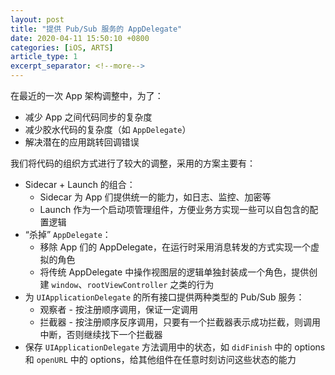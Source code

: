 ```yaml
---
layout: post
title: "提供 Pub/Sub 服务的 AppDelegate"
date: 2020-04-11 15:50:10 +0800
categories: [iOS, ARTS]
article_type: 1
excerpt_separator: <!--more-->
---
```


在最近的一次 App 架构调整中，为了：

- 减少 App 之间代码同步的复杂度
- 减少胶水代码的复杂度（如 `AppDelegate`）
- 解决潜在的应用跳转回调错误

<!--more-->

我们将代码的组织方式进行了较大的调整，采用的方案主要有：

- Sidecar + Launch 的组合：
  - Sidecar 为 App 们提供统一的能力，如日志、监控、加密等
  - Launch 作为一个启动项管理组件，方便业务方实现一些可以自包含的配置逻辑
- “杀掉” `AppDelegate`：
  - 移除 App 们的 AppDelegate，在运行时采用消息转发的方式实现一个虚拟的角色
  - 将传统 AppDelegate 中操作视图层的逻辑单独封装成一个角色，提供创建 `window`、`rootViewController`  之类的行为
- 为 `UIApplicationDelegate` 的所有接口提供两种类型的 Pub/Sub 服务：
  - 观察者 - 按注册顺序调用，保证一定调用
  - 拦截器 - 按注册顺序反序调用，只要有一个拦截器表示成功拦截，则调用中断，否则继续找下一个拦截器
- 保存 `UIApplicationDelegate` 方法调用中的状态，如 `didFinish` 中的 options 和 `openURL` 中的 options，给其他组件在任意时刻访问这些状态的能力